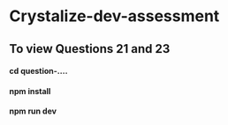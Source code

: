 # Crystalize-dev-assessment

## To view Questions 21 and 23

#### cd question-....

#### npm install

#### npm run dev
